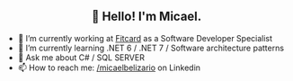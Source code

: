 <h2 align="center">👋 Hello! I'm Micael.</h2>

- 🔭 I’m currently working at [Fitcard](https://www.fitcard.com.br/) as a Software Developer Specialist
- 🌱 I’m currently learning .NET 6 / .NET 7 / Software architecture patterns
- 💬 Ask me about C# / SQL SERVER 
- 📫 How to reach me: [/micaelbelizario](https://www.linkedin.com/in/micaelbelizario/) on Linkedin
